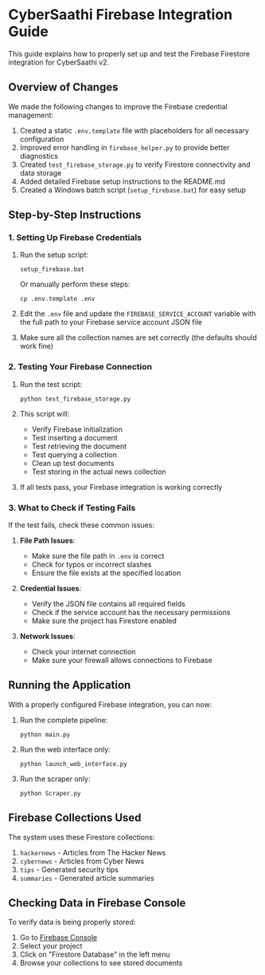 # CyberSaathi Firebase Integration Guide

This guide explains how to properly set up and test the Firebase Firestore integration for CyberSaathi v2.

## Overview of Changes

We made the following changes to improve the Firebase credential management:

1. Created a static `.env.template` file with placeholders for all necessary configuration
2. Improved error handling in `firebase_helper.py` to provide better diagnostics
3. Created `test_firebase_storage.py` to verify Firestore connectivity and data storage
4. Added detailed Firebase setup instructions to the README.md
5. Created a Windows batch script (`setup_firebase.bat`) for easy setup

## Step-by-Step Instructions

### 1. Setting Up Firebase Credentials

1. Run the setup script:
   ```
   setup_firebase.bat
   ```
   Or manually perform these steps:
   ```
   cp .env.template .env
   ```

2. Edit the `.env` file and update the `FIREBASE_SERVICE_ACCOUNT` variable with the full path to your Firebase service account JSON file

3. Make sure all the collection names are set correctly (the defaults should work fine)

### 2. Testing Your Firebase Connection

1. Run the test script:
   ```
   python test_firebase_storage.py
   ```

2. This script will:
   - Verify Firebase initialization
   - Test inserting a document
   - Test retrieving the document
   - Test querying a collection
   - Clean up test documents
   - Test storing in the actual news collection

3. If all tests pass, your Firebase integration is working correctly

### 3. What to Check if Testing Fails

If the test fails, check these common issues:

1. **File Path Issues**:
   - Make sure the file path in `.env` is correct
   - Check for typos or incorrect slashes
   - Ensure the file exists at the specified location

2. **Credential Issues**:
   - Verify the JSON file contains all required fields
   - Check if the service account has the necessary permissions
   - Make sure the project has Firestore enabled

3. **Network Issues**:
   - Check your internet connection
   - Make sure your firewall allows connections to Firebase

## Running the Application

With a properly configured Firebase integration, you can now:

1. Run the complete pipeline:
   ```
   python main.py
   ```

2. Run the web interface only:
   ```
   python launch_web_interface.py
   ```

3. Run the scraper only:
   ```
   python Scraper.py
   ```

## Firebase Collections Used

The system uses these Firestore collections:

1. `hackernews` - Articles from The Hacker News
2. `cybernews` - Articles from Cyber News
3. `tips` - Generated security tips
4. `summaries` - Generated article summaries

## Checking Data in Firebase Console

To verify data is being properly stored:

1. Go to [Firebase Console](https://console.firebase.google.com/)
2. Select your project
3. Click on "Firestore Database" in the left menu
4. Browse your collections to see stored documents 